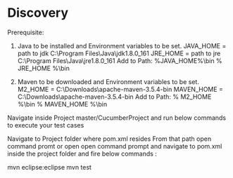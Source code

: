 # Discovery

Prerequisite: 
1.	Java to be installed and Environment variables to be set.
JAVA_HOME = path to jdk C:\Program Files\Java\jdk1.8.0_161
JRE_HOME = path to jre C:\Program Files\Java\jre1.8.0_161
Add to Path: 
%JAVA_HOME%\bin
% JRE_HOME %\bin

2.	Maven to be downloaded and Environment variables to be set.
M2_HOME = C:\Downloads\apache-maven-3.5.4-bin
MAVEN_HOME = C:\Downloads\apache-maven-3.5.4-bin
Add to Path: 
% M2_HOME %\bin
% MAVEN_HOME %\bin

Navigate inside  Project master/CucumberProject
and run below commands to execute your test cases 

Navigate to Project folder where pom.xml resides
From that path open command promt or open open command prompt and navigate to pom.xml inside the project folder
and fire below commands : 

mvn eclipse:eclipse
mvn test

